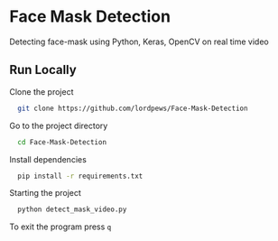 
# Face Mask Detection

 Detecting face-mask using Python, Keras, OpenCV on real time video 

## Run Locally

Clone the project

```bash
  git clone https://github.com/lordpews/Face-Mask-Detection
```

Go to the project directory

```bash
  cd Face-Mask-Detection
```

Install dependencies

```bash
  pip install -r requirements.txt
```

Starting the project

```bash
  python detect_mask_video.py
```
To exit the program press ```q ```
